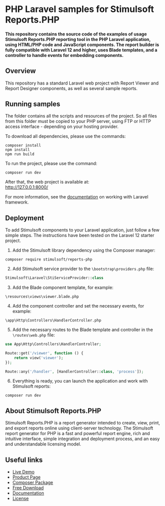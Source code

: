 # PHP Laravel samples for Stimulsoft Reports.PHP

#### This repository contains the source code of the examples of usage Stimulsoft Reports.PHP reporting tool in the PHP Laravel application, using HTML/PHP code and JavaScript components. The report builder is fully compatible with Laravel 12 and higher, uses Blade templates, and a controller to handle events for embedding components.

## Overview
This repository has a standard Laravel web project with Report Viewer and Report Designer components, as well as several sample reports.

## Running samples
The folder contains all the scripts and resources of the project. So all files from this folder must be copied to your PHP server, using FTP or HTTP access interface - depending on your hosting provider.

To download all dependencies, please use the commands:  
```
composer install
npm install
npm run build
```

To run the project, please use the command:  
```
composer run dev
```

After that, the web project is available at:  
http://127.0.0.1:8000/

For more information, see the [documentation](https://laravel.com/docs) on working with Laravel framework.

## Deployment
To add Stimulsoft components to your Laravel application, just follow a few simple steps. The instructions have been tested on the Laravel 12 starter project.

1. Add the Stimulsoft library dependency using the Composer manager:  
```
composer require stimulsoft/reports-php
```
  
2. Add Stimulsoft service provider to the `\bootstrap\providers.php` file:  
```php
Stimulsoft\Laravel\StiServiceProvider::class
```
  
3. Add the Blade component template, for example:  
```
\resources\views\viewer.blade.php
```
  
4. Add the component controller and set the necessary events, for example:  
```
\app\Http\Controllers\HandlerController.php
```
  
5. Add the necessary routes to the Blade template and controller in the `\routes\web.php` file:  
```php
use App\Http\Controllers\HandlerController;

Route::get('/viewer', function () {
    return view('viewer');
});

Route::any('/handler', [HandlerController::class, 'process']);
```
  
6. Everything is ready, you can launch the application and work with Stimulsoft reports:  
```
composer run dev
```

## About Stimulsoft Reports.PHP
Stimulsoft Reports.PHP is a report generator intended to create, view, print, and export reports online using client-server technology. The Stimulsoft report generator for PHP is a fast and powerful report engine, rich and intuitive interface, simple integration and deployment process, and an easy and understandable licensing model.

## Useful links
* [Live Demo](http://demo.stimulsoft.com/#Js)
* [Product Page](https://www.stimulsoft.com/en/products/reports-php)
* [Composer Package](https://packagist.org/packages/stimulsoft/reports-php)
* [Free Download](https://www.stimulsoft.com/en/downloads)
* [Documentation](https://www.stimulsoft.com/en/documentation/online/programming-manual/reports_and_dashboards_for_php.htm)
* [License](LICENSE.md)
